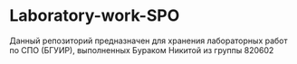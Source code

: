# Laboratory-work-SPO
Данный репозиторий предназначен для хранения лабораторных работ по СПО (БГУИР), выполненных Бураком Никитой из группы 820602
